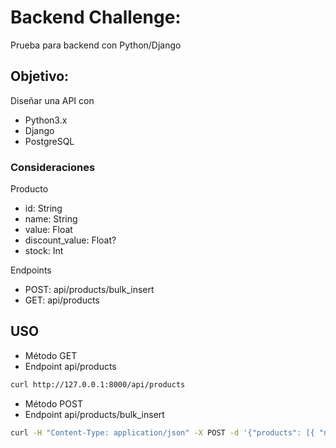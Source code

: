# Backend Challenge:
Prueba para backend con Python/Django 

## Objetivo:

Diseñar una API con

+ Python3.x
+ Django
+ PostgreSQL


### Consideraciones

Producto
+ id: String
+ name: String
+ value: Float
+ discount_value: Float?
+ stock: Int

Endpoints
+ POST: api/products/bulk_insert
+ GET: api/products


## USO

+ Método GET
+ Endpoint api/products

```bash
curl http://127.0.0.1:8000/api/products
```

+ Método POST
+ Endpoint api/products/bulk_insert

```bash
curl -H "Content-Type: application/json" -X POST -d '{"products": [{ "name": "Polo Niña", "value": "28.5", "stock": 15, "discount_value": "7.4" }]}' "http://127.0.0.1:8000/api/products/bulk_insert"

